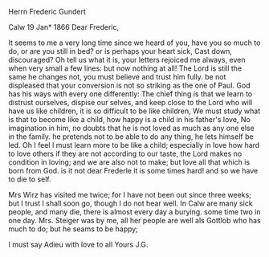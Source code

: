 Herrn Frederic Gundert

 Calw 19 Jan<uar>* 1866
Dear Frederic,

It seems to me a very long time since we heard of you, have you so much to do, or are you still in bed? or is perhaps your heart sick, Cast down, discouraged? Oh tell us what it is, your letters rejoiced me always, even when very small a few lines: but now nothing at all! The Lord is still the same he changes not, you must believe and trust him fully. be not displeased that your conversion is not so striking as the one of Paul. God has his ways with every one differently: The chief thing is that we learn to distrust ourselves, dispise our selves, and keep close to the Lord who will have us like children, it is so difficult to be like children, We must study what is that to become like a child, how happy is a child in his father's love, No imagination in him, no doubts that he is not loved as much as any one else in the family. he pretends not to be able to do any thing, he lets himself be led. Oh I feel I must learn more to be like a child; especially in love how hard to love others if they are not according to our taste, the Lord makes no condition in loving; and we are also not to make; but love all that which is born from God. is it not dear Frederle it is some times hard! and so we have to die to self.

Mrs Wirz has visited me twice; for I have not been out since three weeks; but I trust I shall soon go, though I do not hear well. In Calw are many sick people, and many die, there is almost every day a burying. some time two in one day. Mrs. Steiger was by me, all her people are well als Gottlob who has much to do; but he seams to be happy;

I must say Adieu with love to all
 Yours J.G.
